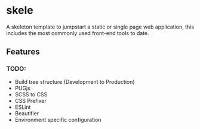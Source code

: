 # skele
A skeleton template to jumpstart a static or single page web application, this includes the most commonly used front-end tools to date.

## Features
### TODO:
- Build tree structure (Development to Production)
- PUGjs
- SCSS to CSS 
- CSS Prefixer
- ESLint
- Beautifier
- Environment specific configuration
